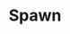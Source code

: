 ---
title: Spawn
issue: 54A
issue_nr: 54
full_title: Reconciliation
subtitle: ''
story_arc: ''
crossover: ''
variant: A
publisher: Image Comics
creators: 
  - Todd McFarlane
release_date: Oct 1996
release_year: 1996
genre:
  - Action
  - Adventure
  - Crime
  - Fantasy
  - Horror
  - Science Fiction
  - Super-Heroes
  - Thriller
format: Comic
pages: 32
signed_by: Greg Capullo
price: 7.50
---